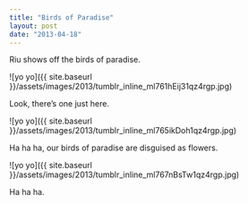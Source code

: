 ```yaml
---
title: "Birds of Paradise"
layout: post
date: "2013-04-18"
---
```


Riu shows off the birds of paradise.

![yo yo]({{ site.baseurl }}/assets/images/2013/tumblr_inline_ml761hEij31qz4rgp.jpg)

Look, there’s one just here.

![yo yo]({{ site.baseurl }}/assets/images/2013/tumblr_inline_ml765ikDoh1qz4rgp.jpg)

Ha ha ha, our birds of paradise are disguised as flowers.

![yo yo]({{ site.baseurl }}/assets/images/2013/tumblr_inline_ml767nBsTw1qz4rgp.jpg)

Ha ha ha.
